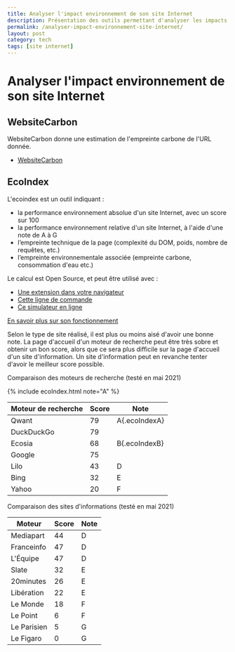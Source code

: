 ```yaml
---
title: Analyser l'impact environnement de son site Internet
description: Présentation des outils permettant d'analyser les impacts environnementaux de son site Internet
permalink: /analyser-impact-environnement-site-internet/
layout: post
category: tech
tags: [site internet]
---
```


# Analyser l'impact environnement de son site Internet

## WebsiteCarbon

WebsiteCarbon donne une estimation de l'empreinte carbone de l'URL donnée.

* [WebsiteCarbon](https://www.websitecarbon.com/)

## EcoIndex

L'ecoindex est un outil indiquant :
* la performance environnement absolue d'un site Internet, avec un score sur 100
* la performance environnement relative d'un site Internet, à l'aide d'une note de A à G
* l’empreinte technique de la page (complexité du DOM, poids, nombre de requêtes, etc.)
* l’empreinte environnementale associée (empreinte carbone, consommation d'eau etc.)

Le calcul est Open Source, et peut être utilisé avec :
* [Une extension dans votre navigateur](http://www.ecoindex.fr/)
* [Cette ligne de commande](https://github.com/cnumr/ecoindex_cli)
* [Ce simulateur en ligne](https://rachelwe.github.io/Simulateur-ecoindex/)

[En savoir plus sur son fonctionnement](http://www.ecoindex.fr/quest-ce-que-ecoindex/)

Selon le type de site réalisé, il est plus ou moins aisé d'avoir une bonne note. La page d'accueil d'un moteur de recherche peut être très sobre et obtenir un bon score, alors que ce sera plus difficile sur la page d'accueil d'un site d'information. Un site d'information peut en revanche tenter d'avoir le meilleur score possible.

Comparaison des moteurs de recherche (testé en mai 2021)

{% include ecoIndex.html note="A" %}

| Moteur de recherche         | Score           | Note            |
| --------------- | --------------- | --------------- |
| Qwant           | 79              | A{.ecoIndexA} |
| DuckDuckGo      | 79 |  |
| Ecosia          | 68 | B{.ecoIndexB} |
|    Google       |    75    | |
|    Lilo         |    43    | D |
|    Bing         |    32    | E   |
|    Yahoo        |    20    | F   |

Comparaison des sites d'informations (testé en mai 2021)

| Moteur          | Score           | Note            |
| --------------- | --------------- | --------------- |
| Mediapart          | 44 | D |
| Franceinfo          | 47 | D |
| L'Équipe          | 47 | D |
|    Slate       |    32    | E |
|    20minutes       |    26    | E |
|    Libération       |    22    | E |
|    Le Monde         |    18    | F |
|    Le Point         |    6    | F   |
|    Le Parisien         |    5    | G   |
|    Le Figaro        |    0    | G   |

